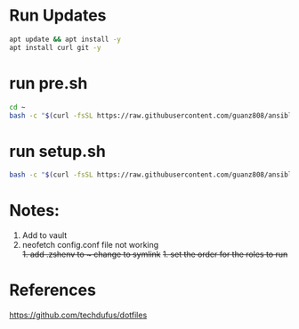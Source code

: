# Run Updates
```bash
apt update && apt install -y  
apt install curl git -y  
```
# run pre.sh
```bash
cd ~  
bash -c "$(curl -fsSL https://raw.githubusercontent.com/guanz808/ansible/main/pre.sh)"
``` 
# run setup.sh
```bash
bash -c "$(curl -fsSL https://raw.githubusercontent.com/guanz808/ansible/main/setup)"
```

# Notes:
1. Add <userName> to vault
1. neofetch config.conf file not working  
~~1. add .zshenv to ~ change to symlink~~
~~1. set the order for the roles to run~~

# References
https://github.com/techdufus/dotfiles